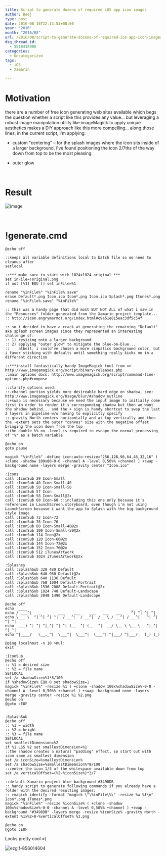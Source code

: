 ```yaml
---
title: Script to generate dozens of required iOS app icon images
author: Beej
type: post
date: 2016-08-16T22:13:53+00:00
year: "2016"
month: "2016/08"
url: /2016/08/script-to-generate-dozens-of-required-ios-app-icon-images.html
dsq_thread_id:
  - 5518418900
categories:
  - Uncategorized
tags:
  - iOS
  - Xamarin

---
```

# Motivation

there are a number of free icon generating web sites available which begs the question whether a script like this provides any value... but leveraging a robust image manipulation utility like imageMagick to apply unique aesthetics makes a DIY approach like this more compelling... along those lines, in the current script, i'm applying:

  * custom "centering" &#8211; for the splash images where the icon sits inside of a larger background, i've found positioning the icon 2/7ths of the way down from top to be the most pleasing
  * outer glow
  
    &nbsp;

# Result

![image][1]
  
&nbsp;

# !generate.cmd

    @echo off
    
    ::keeps all variable definitions local to batch file so no need to cleanup after
    setlocal
    
    ::*** make sure to start with 1024x1024 original ***
    set inFile=!original.png
    if not [%1] EQU [] set inFile=%1
    
    rename "%inFile%" "%inFile%.save"
    erase Default*.png Icon.ico Icon*.png Icon.ico Splash*.png Itunes*.png
    rename "%inFile%.save" "%inFile%"
    
    :: this was a handy page that did most BUT NOT ALL of what i saw in the "Resources" folder generated from the Xamarin project template...
    :: http://icon.angrymarmot.org/index.html#c9a51e815eac3df5c54f
    
    :: so i decided to have a crack at generating the remaining "Default" aka splash screen images since they represented an interesting challenge of:
    :: 1) resizing onto a larger background
    :: 2) applying "outer glow" to mitigate the blue-on-blue...
    ::    albeit, i could've chosen a more simpatico background color, but i favor sticking with defaults until something really kicks me in a different direction
    
    ::***install fantastically handy ImageMagick tool from => http://www.imagemagick.org/script/binary-releases.php
    ::main options docs: http://www.imagemagick.org/script/command-line-options.php#compose
    
    ::clarify options used:
    ::-channel portion yields more desireable hard edge on shadow, see: http://www.imagemagick.org/Usage/blur/#shadow_outline
    ::+swap is necessary because we need the input image to initially come first in order to render it's corresponding shadow but then we want the shadow behind... and the + sign is handy shortcut to swap the last 2 layers in pipeline w/o having to explicitly specify
    ::-gravity North centers horizontally and at top vertically and then the -extent sets the outer "canvas" size with the negative offset bringing the icon down from the top
    ::the double %% on -level is required to escape the normal processing of "%" as a batch variable
    
    @echo on
    goto pause
    
    magick "%inFile%" -define icon:auto-resize="256,128,96,64,48,32,16" ( +clone -shadow 100x80-0-0 -channel A -level 0,50%% +channel ) +swap -background none -layers merge -gravity center "Icon.ico"
    
    :Icons
    call :IconSub 29 Icon-Small
    call :IconSub 40 Icon-Small-40
    call :IconSub 50 Icon-Small-50
    call :IconSub 57 Icon
    call :IconSub 58 Icon-Small@2x
    call :IconSub 60 Icon-60 ::including this one only because it's referenced in LaunchScreen.storyboard, even though i'm not using LaunchScreen because i want the app to Splash with the big background style image
    call :IconSub 72 Icon-72
    call :IconSub 76 Icon-76
    call :IconSub 80 Icon-Small-40@2x
    call :IconSub 100 Icon-Small-50@2x
    call :IconSub 114 Icon@2x
    call :IconSub 120 Icon-60@2x
    call :IconSub 144 Icon-72@2x
    call :IconSub 152 Icon-76@2x
    call :IconSub 512 iTunesArtwork
    call :IconSub 1024 iTunesArtwork@2x
    
    :Splashes
    call :SplashSub 320 480 Default
    call :SplashSub 640 960 Default@2x
    call :SplashSub 640 1136 Default
    call :SplashSub 768 1004 Default-Portrait
    call :SplashSub 1536 2008 Default-Portrait@2x
    call :SplashSub 1024 748 Default-Landscape
    call :SplashSub 2048 1496 Default-Landscape
    
    @echo off
    echo  ____                                               _   _ 
    echo / ___^|   _   _    ___    ___    ___   ___   ___    ^| ^| ^| ^|
    echo \___ \  ^| ^| ^| ^|  / __^|  / __^|  / _ \ / __^| / __^|   ^| ^| ^| ^|
    echo  ___) ^| ^| ^|_^| ^| ^| (__  ^| (__  ^|  __/ \__ \ \__ \   ^|_^| ^|_^|
    echo ^|____/   \__,_^|  \___^|  \___^|  \___^| ^|___/ ^|___/   (_) (_)
    
    @ping localhost -n 10 >nul:
    exit
    
    :IconSub
    @echo off
    :: %1 = desired size
    :: %2 = file name
    SETLOCAL
    set /a shadowSize=%1*8/100
    if %shadowSize% EQU 0 set shadowSize=1
    magick "%inFile%" -resize %1 ( +clone -shadow 100x%shadowSize%-0-0 -channel A -level 0,50%% +channel ) +swap -background none -layers merge -gravity center -resize %1 %2.png
    @echo on
    @goto :EOF
    
    
    :SplashSub
    @echo off
    :: %1 = width
    :: %2 = height
    :: %3 = file name
    SETLOCAL
    set smallestDimension=%2
    if %1 LSS %2 set smallestDimension=%1
    ::the shadow creates a natural "padding" effect, so start out with icon same as smallest dimension
    set /a iconSize=%smallestDimension%
    set /a shadowSize=%smallestDimension%*8/100
    ::center the icon 1/3 of the whitespace available down from top
    set /a verticalOffset=(%2-%iconSize%)*2/7
    
    ::default Xamarin project blue background #3498DB
    :: handy script to generate following commands if you already have a folder with the desired resulting images:
    :: >magick identify -format "magick \"\%inFile\%\" -resize %w %f\n" Icon*.png iTunes*.png
    magick "%inFile%" -resize %iconSize% ( +clone -shadow 100x%shadowSize%-0-0 -channel A -level 0,50%% +channel ) +swap -background "#3498DB" -layers merge -resize %iconSize% -gravity North -extent %1x%2+0-%verticalOffset% %3.png
    
    @echo on
    @goto :EOF
    

Looks pretty cool =)
  
![ezgif-856014604][2]

 [1]: https://cloud.githubusercontent.com/assets/6301228/17730910/cca94dd0-641f-11e6-9f65-3a084e9492bc.png
 [2]: https://cloud.githubusercontent.com/assets/6301228/17786868/bb6e77ee-653b-11e6-8576-5fc37b56eb0b.gif